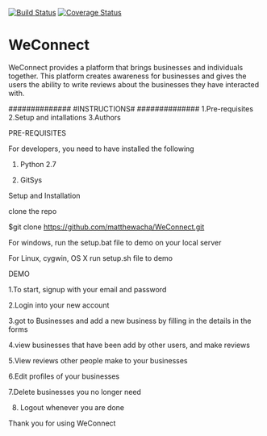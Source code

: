 [![Build Status](https://travis-ci.org/matthewacha/WeConnect.svg?branch=ft-backend)](https://travis-ci.org/matthewacha/WeConnect)
[![Coverage Status](https://coveralls.io/repos/github/matthewacha/WeConnect/badge.svg?branch=master)](https://coveralls.io/github/matthewacha/WeConnect?branch=ft-backend)

# WeConnect
WeConnect provides a platform that brings businesses and individuals 
together. 
This platform creates awareness for businesses and gives the users the ability 
to write reviews about the businesses they have interacted with.


##############
#INSTRUCTIONS#
##############
1.Pre-requisites
2.Setup and intallations
3.Authors


PRE-REQUISITES

For developers, you need to have installed the following

1. Python 2.7

2. GitSys

Setup and Installation

clone the repo

$git clone https://github.com/matthewacha/WeConnect.git

For windows, run the setup.bat file to demo on your local server

For Linux, cygwin, OS X run setup.sh file to demo 

DEMO

1.To start, signup with your email and password

2.Login into your new account

3.got to Businesses and add a new business by filling in the details
in the forms

4.view businesses that have been add by other users, and make reviews

5.View reviews other people make to your businesses

6.Edit profiles of your businesses

7.Delete businesses you no longer need

8. Logout whenever you are done

Thank you for using WeConnect

